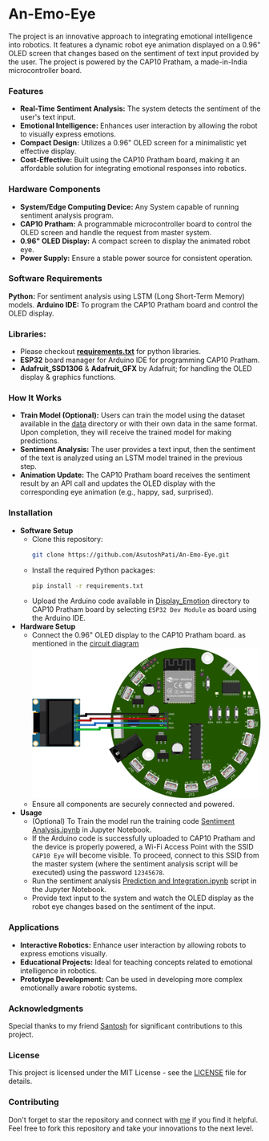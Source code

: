 # An-Emo-Eye

The project is an innovative approach to integrating emotional intelligence into robotics. It features a dynamic robot eye animation displayed on a 0.96" OLED screen that changes based on the sentiment of text input provided by the user. The project is powered by the CAP10 Pratham, a made-in-India microcontroller board.

### Features
- **Real-Time Sentiment Analysis:** The system detects the sentiment of the user's text input.
- **Emotional Intelligence:** Enhances user interaction by allowing the robot to visually express emotions.
- **Compact Design:** Utilizes a 0.96" OLED screen for a minimalistic yet effective display.
- **Cost-Effective:** Built using the CAP10 Pratham board, making it an affordable solution for integrating emotional responses into robotics.

### Hardware Components
- **System/Edge Computing Device:** Any System capable of running sentiment analysis program.
- **CAP10 Pratham:** A programmable microcontroller board to control the OLED screen and handle the request from master system.
- **0.96" OLED Display:** A compact screen to display the animated robot eye.
- **Power Supply:** Ensure a stable power source for consistent operation.

### Software Requirements
**Python:** For sentiment analysis using LSTM (Long Short-Term Memory) models.
**Arduino IDE:** To program the CAP10 Pratham board and control the OLED display.

### Libraries:
- Please checkout **[requirements.txt](./requirements.txt)** for python libraries.
- **ESP32** board manager for Arduino IDE for programming CAP10 Pratham.
- **Adafruit_SSD1306** & **Adafruit_GFX** by Adafruit; for handling the OLED display & graphics functions.

### How It Works
- **Train Model (Optional):** Users can train the model using the dataset available in the [data](./data) directory or with their own data in the same format. Upon completion, they will receive the trained model for making predictions.
- **Sentiment Analysis:** The user provides a text input, then the sentiment of the text is analyzed using an LSTM model trained in the previous step.
- **Animation Update:** The CAP10 Pratham board receives the sentiment result by an API call and updates the OLED display with the corresponding eye animation (e.g., happy, sad, surprised).

### Installation
- **Software Setup**
    - Clone this repository:
        ```bash
        git clone https://github.com/AsutoshPati/An-Emo-Eye.git
        ```
    - Install the required Python packages:
        ```bash
        pip install -r requirements.txt
        ```
    - Upload the Arduino code available in [Display_Emotion](./Display_Emotion) directory to CAP10 Pratham board by selecting `ESP32 Dev Module` as board using the Arduino IDE.
- **Hardware Setup**
    - Connect the 0.96" OLED display to the CAP10 Pratham board. as mentioned in the [circuit diagram](./An-Emo-Eye%20Circuit%20Diagram.png)  
    ![Circuit Diagram](./An-Emo-Eye%20Circuit%20Diagram.png)
    - Ensure all components are securely connected and powered.
- **Usage**
    - (Optional) To Train the model run the training code [Sentiment Analysis.ipynb](./Sentiment%20Analysis.ipynb) in Jupyter Notebook.
    - If the Arduino code is successfully uploaded to CAP10 Pratham and the device is properly powered, a Wi-Fi Access Point with the SSID `CAP10 Eye` will become visible. To proceed, connect to this SSID from the master system (where the sentiment analysis script will be executed) using the password `12345678`.
    - Run the sentiment analysis [Prediction and Integration.ipynb](./Prediction%20and%20Integration.ipynb) script in the Jupyter Notebook.
    - Provide text input to the system and watch the OLED display as the robot eye changes based on the sentiment of the input.

### Applications
- **Interactive Robotics:** Enhance user interaction by allowing robots to express emotions visually.
- **Educational Projects:** Ideal for teaching concepts related to emotional intelligence in robotics.
- **Prototype Development:** Can be used in developing more complex emotionally aware robotic systems.

### Acknowledgments
Special thanks to my friend [Santosh](https://github.com/ask-santosh) for significant contributions to this project.

### License
This project is licensed under the MIT License - see the [LICENSE](./LICENSE) file for details.

### Contributing
Don't forget to star the repository and connect with [me](https://www.instagram.com/mu_asutosh_pati/) if you find it helpful. Feel free to fork this repository and take your innovations to the next level.
